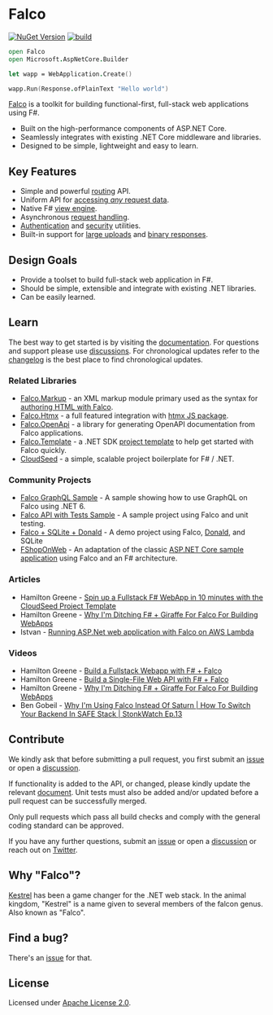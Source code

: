 # Falco

[![NuGet Version](https://img.shields.io/nuget/v/Falco.svg)](https://www.nuget.org/packages/Falco)
[![build](https://github.com/FalcoFramework/Falco/actions/workflows/build.yml/badge.svg)](https://github.com/FalcoFramework/Falco/actions/workflows/build.yml)

```fsharp
open Falco
open Microsoft.AspNetCore.Builder

let wapp = WebApplication.Create()

wapp.Run(Response.ofPlainText "Hello world")
```

[Falco](https://github.com/FalcoFramework/Falco) is a toolkit for building functional-first, full-stack web applications using F#.

- Built on the high-performance components of ASP.NET Core.
- Seamlessly integrates with existing .NET Core middleware and libraries.
- Designed to be simple, lightweight and easy to learn.

## Key Features

- Simple and powerful [routing](documentation/routing.md) API.
- Uniform API for [accessing _any_ request data](documentation/request.md).
- Native F# [view engine](documentation/markup.md).
- Asynchronous [request handling](documentation/response.md).
- [Authentication](documentation/authentication.md) and [security](documentation/cross-site-request-forgery.md) utilities.
- Built-in support for [large uploads](documentation/request.md#multipartform-data-binding) and [binary responses](documentation/response.md#content-disposition).


## Design Goals

- Provide a toolset to build full-stack web application in F#.
- Should be simple, extensible and integrate with existing .NET libraries.
- Can be easily learned.

## Learn

The best way to get started is by visiting the [documentation](https://falcoframework.com/docs). For questions and support please use [discussions](https://github.com/FalcoFramework/Falco/discussions). For chronological updates refer to the [changelog](CHANGELOG.md) is the best place to find chronological updates.

### Related Libraries

- [Falco.Markup](https://github.com/FalcoFramework/Falco.Markup) - an XML markup module primary used as the syntax for [authoring HTML with Falco](https://www.falcoframework.com/docs/markup.html).
- [Falco.Htmx](https://github.com/dpraimeyuu/Falco.Htmx) - a full featured integration with [htmx JS package](https://htmx.org/).
- [Falco.OpenApi](https://github.com/FalcoFramework/Falco.OpenApi) - a library for generating OpenAPI documentation from Falco applications.
- [Falco.Template](https://github.com/FalcoFramework/Falco.Template) - a .NET SDK [project template](https://learn.microsoft.com/en-us/dotnet/core/tools/custom-templates) to help get started with Falco quickly.
- [CloudSeed](https://cloudseed.xyz/) - a simple, scalable project boilerplate for F# / .NET.

### Community Projects

- [Falco GraphQL Sample](https://github.com/adelarsq/falco_graphql_sample) - A sample showing how to use GraphQL on Falco using .NET 6.
- [Falco API with Tests Sample](https://github.com/jasiozet/falco-api-with-tests-template) - A sample project using Falco and unit testing.
- [Falco + SQLite + Donald](https://github.com/galassie/FalcoSample) - A demo project using Falco, [Donald](https://github.com/pimbrouwers/Donald), and SQLite
- [FShopOnWeb](https://github.com/NitroDevs/FShopOnWeb) - An adaptation of the classic [ASP.NET Core sample application](https://github.com/dotnet-architecture/eShopOnWeb) using Falco and an F# architecture.

### Articles

- Hamilton Greene - [Spin up a Fullstack F# WebApp in 10 minutes with the CloudSeed Project Template](https://hamy.xyz/blog/2025-01_fsharp-webapp-10-minutes)
- Hamilton Greene - [Why I'm Ditching F# + Giraffe For Falco For Building WebApps](https://hamy.xyz/blog/2025-01_ditching-giraffe-for-falco)
- Istvan - [Running ASP.Net web application with Falco on AWS Lambda](https://dev.l1x.be/posts/2020/12/18/running-asp.net-web-application-with-falco-on-aws-lambda/)

### Videos

- Hamilton Greene - [Build a Fullstack Webapp with F# + Falco](https://www.youtube.com/watch?v=ELPdHdtEIY8)
- Hamilton Greene - [Build a Single-File Web API with F# + Falco](https://www.youtube.com/watch?v=SJCHBqrc3sE)
- Hamilton Greene - [Why I'm Ditching F# + Giraffe For Falco For Building WebApps](https://www.youtube.com/watch?v=tonPeWfu_WM)
- Ben Gobeil - [Why I'm Using Falco Instead Of Saturn | How To Switch Your Backend In SAFE Stack | StonkWatch Ep.13](https://youtu.be/DTy5gIUWvpo)


## Contribute

We kindly ask that before submitting a pull request, you first submit an [issue](https://github.com/FalcoFramework/Falco/issues) or open a [discussion](https://github.com/FalcoFramework/Falco/discussions).

If functionality is added to the API, or changed, please kindly update the relevant [document](/docs). Unit tests must also be added and/or updated before a pull request can be successfully merged.

Only pull requests which pass all build checks and comply with the general coding standard can be approved.

If you have any further questions, submit an [issue](https://github.com/FalcoFramework/Falco/issues) or open a [discussion](https://github.com/FalcoFramework/Falco/discussions) or reach out on [Twitter](https://twitter.com/falco_framework).


## Why "Falco"?

[Kestrel](https://docs.microsoft.com/en-us/aspnet/core/fundamentals/servers/kestrel) has been a game changer for the .NET web stack. In the animal kingdom, "Kestrel" is a name given to several members of the falcon genus. Also known as "Falco".


## Find a bug?

There's an [issue](https://github.com/FalcoFramework/Falco/issues) for that.


## License

Licensed under [Apache License 2.0](https://github.com/FalcoFramework/Falco/blob/master/LICENSE).
